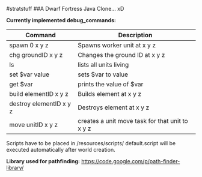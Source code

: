 #stratstuff
##A Dwarf Fortress Java Clone... xD



**Currently implemented debug_commands:**

| Command | Description |
| ------------- | ------------- |
| spawn 0 x y z  | Spawns worker unit at x y z |
| chg groundID x y z | Changes the ground ID at x y z |
| ls | lists all units living |
| set $var value  | sets $var to value |
| get $var  | prints the value of $var |
| build elementID x y z | Builds element at x y z |
| destroy elementID x y z | Destroys element at x y z |
| move unitID x y z | creates a unit move task for that unit to x y z |



Scripts have to be placed in /resources/scripts/
default.script will be executed automatically after world creation.



**Library used for pathfinding:**
https://code.google.com/p/path-finder-library/


